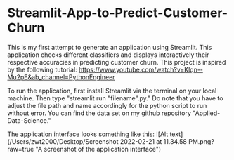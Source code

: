 # Streamlit-App-to-Predict-Customer-Churn
This is my first attempt to generate an application using Streamlit. This application checks different classifiers and displays interactively their respective accuracies in predicting customer churn. This project is inspired by the following tutorial: https://www.youtube.com/watch?v=Klqn--Mu2pE&ab_channel=PythonEngineer

To run the application, first install Streamlit via the terminal on your local machine. Then type "streamlit run "filename".py."
Do note that you have to adjust the file path and name accordingly for the python script to run without error. You can find the data set on my github repository "Applied-Data-Science."

The application interface looks something like this:
![Alt text](/Users/zwt2000/Desktop/Screenshot 2022-02-21 at 11.34.58 PM.png?raw=true "A screenshot of the application interface")
